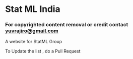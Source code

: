 # Stat ML India


### For copyrighted content removal or credit contact yuvrajiro@gmail.com
A website for StatML Group



To Update the list , do a Pull Request
